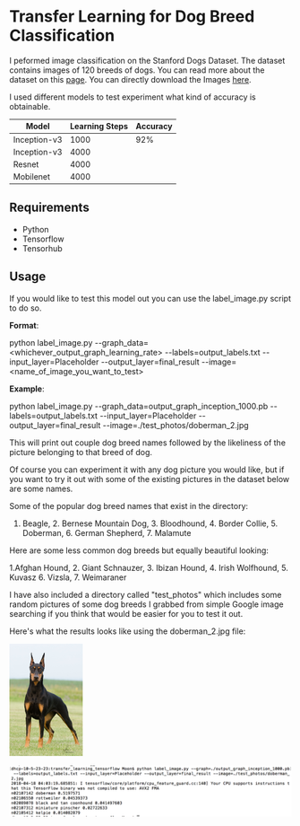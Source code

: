 # Transfer Learning for Dog Breed Classification

I peformed image classification on the Stanford Dogs Dataset. The dataset contains images of 120 breeds of dogs. You can read more about the dataset on this [page]. You can directly download the Images [here]. <br>

I used different models to test experiment what kind of accuracy is obtainable. <br>

|Model        | Learning Steps | Accuracy|
|-------------|----------------|----------|
|Inception-v3 | 1000           | 92%      |
|Inception-v3 | 4000           |          |
|Resnet       | 4000           |          |
|Mobilenet    | 4000           |          |


## Requirements
* Python <br>
* Tensorflow <br>
* Tensorhub <br>

## Usage
If you would like to test this model out you can use the label_image.py script to do so. <br>

__Format__:

python label_image.py --graph_data=<whichever_output_graph_learning_rate> --labels=output_labels.txt --input_layer=Placeholder --output_layer=final_result --image=<name_of_image_you_want_to_test> <br>

__Example__:

python label_image.py --graph_data=output_graph_inception_1000.pb --labels=output_labels.txt --input_layer=Placeholder --output_layer=final_result --image=./test_photos/doberman_2.jpg <br>

This will print out couple dog breed names followed by the likeliness of the picture belonging to that breed of dog. <br>

Of course you can experiment it with any dog picture you would like, but if you want to try it out with some of the existing pictures in the dataset below are some names. <br>

Some of the popular dog breed names that exist in the directory: <br>

1. Beagle, 2. Bernese Mountain Dog, 3. Bloodhound, 4. Border Collie, 5. Doberman, 6. German Shepherd, 7. Malamute <br>

Here are some less common dog breeds but equally beautiful looking: <br>

1.Afghan Hound, 2. Giant Schnauzer, 3. Ibizan Hound, 4. Irish Wolfhound, 5. Kuvasz 6. Vizsla, 7. Weimaraner <br>

I have also included a directory called "test_photos" which includes some random pictures of some dog breeds I grabbed from simple Google image searching if you think that would be easier for you to test it out.

Here's what the results looks like using the doberman_2.jpg file: <br>

<img src="https://github.com/moon05/transfer_learning_tensorflow/blob/master/test_photos/doberman_2.jpg" height="200">

![alt text][result]<br>


[page]: http://vision.stanford.edu/aditya86/ImageNetDogs/
[here]: http://vision.stanford.edu/aditya86/ImageNetDogs/images.tar
[dob_2]: https://github.com/moon05/transfer_learning_tensorflow/blob/master/test_photos/doberman_2.jpg
[result]: https://github.com/moon05/transfer_learning_tensorflow/blob/master/sample_result_screenshot.png

